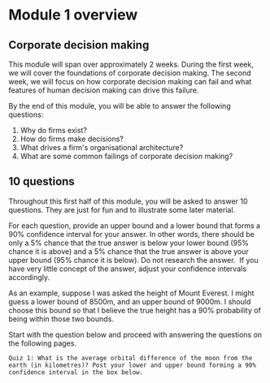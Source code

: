 # Module 1 overview

## Corporate decision making

This module will span over approximately 2 weeks. During the first week, we will cover the foundations of corporate decision making. The second week, we will focus on how corporate decision making can fail and what features of human decision making can drive this failure. 

By the end of this module,  you will be able to answer the following questions:

1. Why do firms exist?
2. How do firms make decisions?
3. What drives a firm's organisational architecture?
4. What are some common failings of corporate decision making? 

## 10 questions

Throughout this first half of this module, you will be asked to answer 10 questions. They are just for fun and to illustrate some later material.

For each question, provide an upper bound and a lower bound that forms a 90% confidence interval for your answer. In other words, there should be only a 5% chance that the true answer is below your lower bound (95% chance it is above) and a 5% chance that the true answer is above your upper bound (95% chance it is below). Do not research the answer.  If you have very little concept of the answer, adjust your confidence intervals accordingly.

As an example, suppose I was asked the height of Mount Everest. I might guess a lower bound of 8500m, and an upper bound of 9000m. I should choose this bound so that I believe the true height has a 90% probability of being within those two bounds.

Start with the question below and proceed with answering the questions on the following pages.

    Quiz 1: What is the average orbital difference of the moon from the earth (in kilometres)? Post your lower and upper bound forming a 90% confidence interval in the box below.